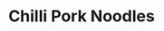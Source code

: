 ---
title: Chilli Pork Noodles
metadata:
  course: Main
  servings: '4'
  title: Chilli Pork Noodles
ingredients:
- name: noodles
  amount: 4 portions
- name: water
  amount: 250 ml
- name: onion
  amount: '1'
- name: green pepper
  amount: '1'
- name: pork mince
  amount: 500g
- name: coconut oil
  amount: 1 tsp
- name: red pepper
  amount: '1'
- name: red chilli
  amount: '2'
- name: stock cube
  amount: '1'
- name: chopped tomatoes
  amount: 400 g
cookware:
- name: frying pan
steps:
- description: Dice the onion.
- description: Add a teaspoon of coconut oil to a frying pan on a high heat, and add
    the diced onion.
- description: Once the onions have softened, add the pork mince and cook until it's
    lightly browned.
- description: Add in chopped tomatoes, stock cube and water.
- description: While that's cooking, chop and then add your red chilli, a red pepper
    and a green pepper.
- description: Simmer for around 30 minutes until the sauce has reduced.
- description: Cook the noodles and then add them to the mince. Stir through and serve.

---